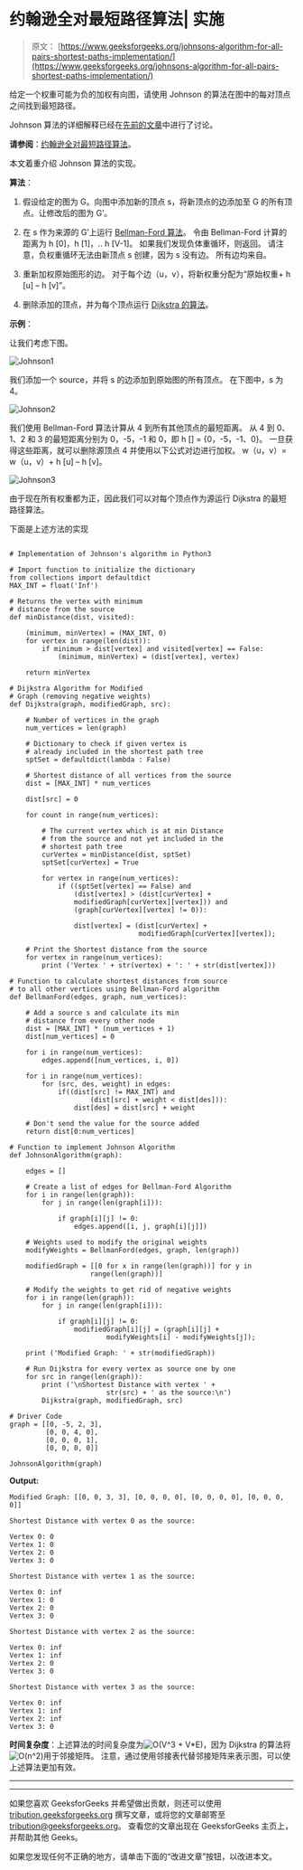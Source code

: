 # 约翰逊全对最短路径算法| 实施

> 原文： [https://www.geeksforgeeks.org/johnsons-algorithm-for-all-pairs-shortest-paths-implementation/](https://www.geeksforgeeks.org/johnsons-algorithm-for-all-pairs-shortest-paths-implementation/)

给定一个权重可能为负的加权有向图，请使用 Johnson 的算法在图中的每对顶点之间找到最短路径。

Johnson 算法的详细解释已经在[先前的文章](https://www.geeksforgeeks.org/johnsons-algorithm/)中进行了讨论。

**请参阅**：[约翰逊全对最短路径算法](https://www.geeksforgeeks.org/johnsons-algorithm/)。

本文着重介绍 Johnson 算法的实现。

**算法**：

1.  假设给定的图为 G。向图中添加新的顶点 s，将新顶点的边添加至 G 的所有顶点。让修改后的图为 G’。

2.  在 s 作为来源的 G’上运行 [Bellman-Ford 算法](https://www.geeksforgeeks.org/dynamic-programming-set-23-bellman-ford-algorithm/)。 令由 Bellman-Ford 计算的距离为 h [0]，h [1]，.. h [V-1]。 如果我们发现负体重循环，则返回。 请注意，负权重循环无法由新顶点 s 创建，因为 s 没有边。 所有边均来自。

3.  重新加权原始图形的边。 对于每个边（u，v），将新权重分配为“原始权重+ h [u] – h [v]”。

4.  删除添加的顶点，并为每个顶点运行 [Dijkstra 的算法](https://www.geeksforgeeks.org/greedy-algorithms-set-6-dijkstras-shortest-path-algorithm/)。

**示例**：

让我们考虑下图。

![Johnson1](img/ae2b4ba8ab210e1d628b1bebf97da7d4.png)

我们添加一个 source，并将 s 的边添加到原始图的所有顶点。 在下图中，s 为 4。

![Johnson2](img/8a3eaa9ba527327874adbfa5ff3f8b0c.png)

我们使用 Bellman-Ford 算法计算从 4 到所有其他顶点的最短距离。 从 4 到 0、1、2 和 3 的最短距离分别为 0，-5，-1 和 0，即 h [] = {0，-5，-1、0}。 一旦获得这些距离，就可以删除源顶点 4 并使用以下公式对边进行加权。 w（u，v）= w（u，v）+ h [u] – h [v]。

![Johnson3](img/97257f4232776f80eadfd9051f5a27ad.png)

由于现在所有权重都为正，因此我们可以对每个顶点作为源运行 Dijkstra 的最短路径算法。

下面是上述方法的实现

```

# Implementation of Johnson's algorithm in Python3 

# Import function to initialize the dictionary 
from collections import defaultdict 
MAX_INT = float('Inf') 

# Returns the vertex with minimum  
# distance from the source 
def minDistance(dist, visited): 

    (minimum, minVertex) = (MAX_INT, 0) 
    for vertex in range(len(dist)): 
        if minimum > dist[vertex] and visited[vertex] == False: 
            (minimum, minVertex) = (dist[vertex], vertex) 

    return minVertex 

# Dijkstra Algorithm for Modified  
# Graph (removing negative weights) 
def Dijkstra(graph, modifiedGraph, src): 

    # Number of vertices in the graph 
    num_vertices = len(graph) 

    # Dictionary to check if given vertex is  
    # already included in the shortest path tree 
    sptSet = defaultdict(lambda : False) 

    # Shortest distance of all vertices from the source 
    dist = [MAX_INT] * num_vertices 

    dist[src] = 0

    for count in range(num_vertices): 

        # The current vertex which is at min Distance  
        # from the source and not yet included in the  
        # shortest path tree 
        curVertex = minDistance(dist, sptSet) 
        sptSet[curVertex] = True

        for vertex in range(num_vertices): 
            if ((sptSet[vertex] == False) and
                (dist[vertex] > (dist[curVertex] + 
                modifiedGraph[curVertex][vertex])) and
                (graph[curVertex][vertex] != 0)): 

                dist[vertex] = (dist[curVertex] +
                                modifiedGraph[curVertex][vertex]); 

    # Print the Shortest distance from the source 
    for vertex in range(num_vertices): 
        print ('Vertex ' + str(vertex) + ': ' + str(dist[vertex])) 

# Function to calculate shortest distances from source 
# to all other vertices using Bellman-Ford algorithm 
def BellmanFord(edges, graph, num_vertices): 

    # Add a source s and calculate its min 
    # distance from every other node 
    dist = [MAX_INT] * (num_vertices + 1) 
    dist[num_vertices] = 0

    for i in range(num_vertices): 
        edges.append([num_vertices, i, 0]) 

    for i in range(num_vertices): 
        for (src, des, weight) in edges: 
            if((dist[src] != MAX_INT) and 
                    (dist[src] + weight < dist[des])): 
                dist[des] = dist[src] + weight 

    # Don't send the value for the source added 
    return dist[0:num_vertices] 

# Function to implement Johnson Algorithm 
def JohnsonAlgorithm(graph): 

    edges = [] 

    # Create a list of edges for Bellman-Ford Algorithm 
    for i in range(len(graph)): 
        for j in range(len(graph[i])): 

            if graph[i][j] != 0: 
                edges.append([i, j, graph[i][j]]) 

    # Weights used to modify the original weights 
    modifyWeights = BellmanFord(edges, graph, len(graph)) 

    modifiedGraph = [[0 for x in range(len(graph))] for y in
                    range(len(graph))] 

    # Modify the weights to get rid of negative weights 
    for i in range(len(graph)): 
        for j in range(len(graph[i])): 

            if graph[i][j] != 0: 
                modifiedGraph[i][j] = (graph[i][j] + 
                        modifyWeights[i] - modifyWeights[j]); 

    print ('Modified Graph: ' + str(modifiedGraph)) 

    # Run Dijkstra for every vertex as source one by one 
    for src in range(len(graph)): 
        print ('\nShortest Distance with vertex ' +
                        str(src) + ' as the source:\n') 
        Dijkstra(graph, modifiedGraph, src) 

# Driver Code 
graph = [[0, -5, 2, 3],  
         [0, 0, 4, 0],  
         [0, 0, 0, 1],  
         [0, 0, 0, 0]] 

JohnsonAlgorithm(graph) 

```

**Output:**

```
Modified Graph: [[0, 0, 3, 3], [0, 0, 0, 0], [0, 0, 0, 0], [0, 0, 0, 0]]

Shortest Distance with vertex 0 as the source:

Vertex 0: 0
Vertex 1: 0
Vertex 2: 0
Vertex 3: 0

Shortest Distance with vertex 1 as the source:

Vertex 0: inf
Vertex 1: 0
Vertex 2: 0
Vertex 3: 0

Shortest Distance with vertex 2 as the source:

Vertex 0: inf
Vertex 1: inf
Vertex 2: 0
Vertex 3: 0

Shortest Distance with vertex 3 as the source:

Vertex 0: inf
Vertex 1: inf
Vertex 2: inf
Vertex 3: 0

```

**时间复杂度**：上述算法的时间复杂度为![O(V^3 + V*E)](img/55f33671be35d1b9117f0eba4d2a240f.png "Rendered by QuickLaTeX.com")，因为 Dijkstra 的算法将![O(n^2)](img/598be626cedc018633480e0f69670fd8.png "Rendered by QuickLaTeX.com")用于邻接矩阵。 注意，通过使用邻接表代替邻接矩阵来表示图，可以使上述算法更加有效。



* * *

* * *

如果您喜欢 GeeksforGeeks 并希望做出贡献，则还可以使用 [tribution.geeksforgeeks.org](https://contribute.geeksforgeeks.org/) 撰写文章，或将您的文章邮寄至 tribution@geeksforgeeks.org。 查看您的文章出现在 GeeksforGeeks 主页上，并帮助其他 Geeks。

如果您发现任何不正确的地方，请单击下面的“改进文章”按钮，以改进本文。
